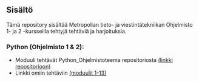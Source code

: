 
## Sisältö
Tämä repository sisältää Metropolian tieto- ja viestintätekniikan Ohjelmisto 1- ja 2 -kursseilla tehtyjä tehtäviä ja harjoituksia.
### Python (Ohjelmisto 1 & 2): 
- Moduuli tehtävät Python_Ohjelmistoteema repositoriosta [(linkki repositorioon)](https://github.com/vesavvo/Python_Ohjelmistoteema)
- Linkki omiin tehtäviin [(moduulit 1-13)](https://github.com/onnikiv/tivi-prog1-2/tree/master/Python)
